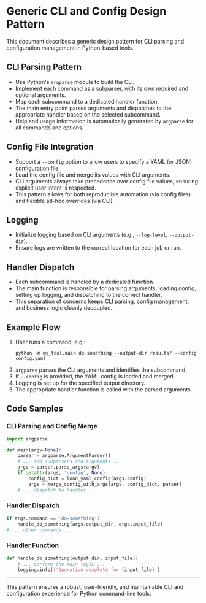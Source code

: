 
# Generic CLI and Config Design Pattern

This document describes a generic design pattern for CLI parsing and configuration management in Python-based tools.


## CLI Parsing Pattern

- Use Python's `argparse` module to build the CLI.
- Implement each command as a subparser, with its own required and optional arguments.
- Map each subcommand to a dedicated handler function.
- The main entry point parses arguments and dispatches to the appropriate handler based on the selected subcommand.
- Help and usage information is automatically generated by `argparse` for all commands and options.


## Config File Integration

- Support a `--config` option to allow users to specify a YAML (or JSON) configuration file.
- Load the config file and merge its values with CLI arguments.
- CLI arguments always take precedence over config file values, ensuring explicit user intent is respected.
- This pattern allows for both reproducible automation (via config files) and flexible ad-hoc overrides (via CLI).


## Logging

- Initialize logging based on CLI arguments (e.g., `--log-level`, `--output-dir`).
- Ensure logs are written to the correct location for each job or run.


## Handler Dispatch

- Each subcommand is handled by a dedicated function.
- The main function is responsible for parsing arguments, loading config, setting up logging, and dispatching to the correct handler.
- This separation of concerns keeps CLI parsing, config management, and business logic cleanly decoupled.



## Example Flow

1. User runs a command, e.g.:
   ```
   python -m my_tool.main do-something --output-dir results/ --config config.yaml
   ```
2. `argparse` parses the CLI arguments and identifies the subcommand.
3. If `--config` is provided, the YAML config is loaded and merged.
4. Logging is set up for the specified output directory.
5. The appropriate handler function is called with the parsed arguments.


## Code Samples

### CLI Parsing and Config Merge
```python
import argparse

def main(argv=None):
    parser = argparse.ArgumentParser()
    # ... add subparsers and arguments ...
    args = parser.parse_args(argv)
    if getattr(args, 'config', None):
        config_dict = load_yaml_config(args.config)
        args = merge_config_with_args(args, config_dict, parser)
    # ... dispatch to handler ...
```

### Handler Dispatch
```python
if args.command == 'do-something':
    handle_do_something(args.output_dir, args.input_file)
# ... other commands ...
```

### Handler Function
```python
def handle_do_something(output_dir, input_file):
    # ... perform the main logic ...
    logging.info(f'Operation complete for {input_file}')
```


---

This pattern ensures a robust, user-friendly, and maintainable CLI and configuration experience for Python command-line tools.
